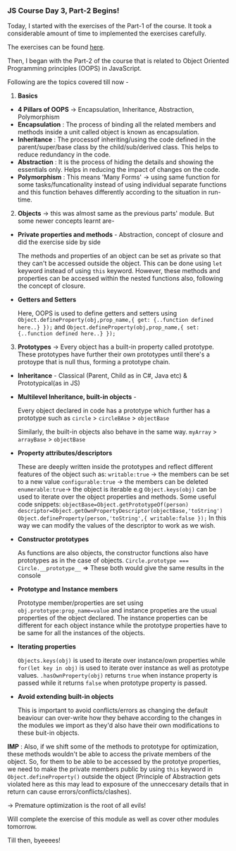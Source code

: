 ### JS Course Day 3, Part-2 Begins!

Today, I started with the exercises of the Part-1 of the course. It took a considerable amount of time to implemented the exercises carefully.

The exercises can be found [here](https://github.com/jazzcodes/JSCourse).

Then, I began with the Part-2 of the course that is related to Object Oriented Programming principles (OOPS) in JavaScript.

Following are the topics covered till now -

1. **Basics**
- **4 Pillars of OOPS** -> Encapsulation, Inheritance, Abstraction, Polymorphism
- **Encapsulation** : The process of binding all the related members and methods inside a unit called object is known as encapsulation.
- **Inheritance** : The processof inheriting/using the code defined in the parent/super/base class by the child/sub/derived class. This helps to reduce redundancy in the code.
- **Abstraction** : It is the process of hiding the details and showing the essentials only. Helps in reducing the impact of changes on the code.
- **Polymorphism** : This means 'Many Forms' -> using same function for some tasks/funcationality instead of using individual separate functions and this function behaves differently according to the situation in run-time.

2. **Objects** -> this was almost same as the previous parts' module. But some newer concepts learnt are-
- **Private properties and methods** - Abstraction, concept of closure and did the exercise side by side
 
  The methods and properties of an object can be set as private so that they can't be accessed outside the object. This can be done using `let` keyword instead of    using `this` keyword. However, these methods and properties can be accessed within the nested functions also, following the concept of closure.
  
- **Getters and Setters**
  
    Here, OOPS is used to define getters and setters using `Object.defineProperty(obj,prop_name,{ get: {..function defined here..} });` and `Object.defineProperty(obj,prop_name,{ set: {..function defined here..} });`

3. **Prototypes** -> Every object has a built-in property called prototype. These prototypes have further their own prototypes until there's a protoype that is null thus, forming a prototype chain.
- **Inheritance** - Classical (Parent, Child as in C#, Java etc) & Prototypical(as in JS)
- **Multilevel Inheritance, built-in objects** - 
    
    Every object declared in code has a prototype which further has a prototype such as 
    `circle` > `circleBAse` > `objectBase`
    
    Similarly, the built-in objects also behave in the same way.
    `myArray` > `arrayBase` > `objectBase`
    
- **Property attributes/descriptors**

   These are deeply written inside the prototypes and reflect different features of the object such as:
   `writable:true` -> the members can be set to a new value
   `configurable:true` -> the members can be deleted
   `enumerable:true`-> the object is iterable e.g `Object.keys(obj)` can be used to iterate over the object properties and methods.
    Some useful code snippets:
    `objectBase=Object.getPrototypeOf(person)
     descriptor=Object.getOwnPropertyDescriptor(objectBase,'toString')
     Object.defineProperty(person,'toString',{
     writable:false
     });`
     In this way we can modify the values of the descriptor to work as we wish.
     
    
- **Constructor prototypes** 
    
    As functions are also objects, the constructor functions also have prototypes as in the case of objects.
    `Circle.prototype === Circle.__prototype__` => These both would give the same results in the console
     
- **Prototype and Instance members**

    Prototype member/properties are set using `obj.prototype:prop_name=value` and instance propeties are the usual properties of the object declared.
    The instance properties can be different for each object instance while the prototype properties have to be same for all the instances of the objects.

    
- **Iterating properties** 

  `Objects.keys(obj)` is used to iterate over instance/own properties while `for(let key in obj)` is used to iterate over instance as well as prototype values.        `.hasOwnProperty(obj)` returns `true` when instance property is passed while it returns `false` when prototype property is passed.

- **Avoid extending built-in objects**

   This is important to avoid conflicts/errors as changing the default beaviour can over-write how they behave according to the changes in the modules we import as they'd also have their own modifications to these buit-in objects.

**IMP** : Also, if we shift some of the methods to prototype for optimization, these methods wouldn't be able to access the private members of the object. So, for them to be able to be accessed by the prototye properties, we need to make the private members public by using `this` keyword in `Object.defineProperty()` outside the object (Principle of Abstraction gets violated here as this may lead to exposure of the unneccesary details that in return can cause errors/conflicts/clashes).

-> Premature optimization is the root of all evils!

Will complete the exercise of this module as well as cover other modules tomorrow.

Till then, byeeees!

